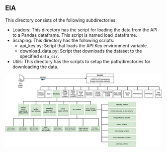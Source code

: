 ## EIA

This directory consists of the following subdirectories:

- Loaders: This directory has the script for loading the data from the API to a Pandas dataframe. This script is named load_dataframe.
- Scraping: This directory has the following scripts:
    - api_key.py: Script that loads the API Key environment variable.
    - download_data.py: Script that downloads the dataset to the specified `data_dir`.
- Utils: This directory has the scripts to setup the path/directories for downloading the data.

![](https://github.com/LukeWood/eia-py/blob/2563ff3d55228209a16bb45085d995d4daab9fc3/eia/Structure.jpg)
